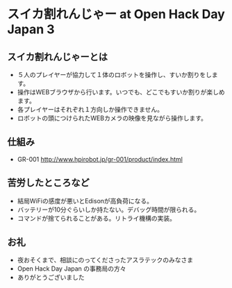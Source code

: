 # スイカ割れんじゃー at Open Hack Day Japan 3 

## スイカ割れんじゃーとは
* ５人のプレイヤーが協力して１体のロボットを操作し、すいか割りをします。
* 操作はWEBブラウザから行います。いつでも、どこでもすいか割りが楽しめます。
* 各プレイヤーはそれぞれ１方向しか操作できません。
* ロボットの頭につけられたWEBカメラの映像を見ながら操作します。

## 仕組み
* GR-001 http://www.hpirobot.jp/gr-001/product/index.html

## 苦労したところなど
* 結局WiFiの感度が悪いとEdisonが高負荷になる。
* バッテリーが10分ぐらいしか持たない。デバッグ時間が限られる。
* コマンドが捨てられることがある。リトライ機構の実装。

## お礼
* 夜おそくまで、相談にのってくださったアスラテックのみなさま
* Open Hack Day Japan の事務局の方々
* ありがとうございました

